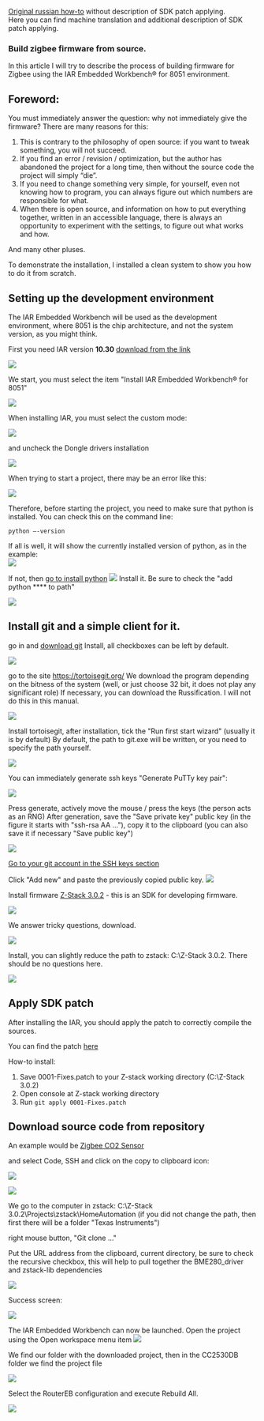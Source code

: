 [Original russian how-to](https://github.com/sigma7i/zigbee-wiki/wiki/zigbee-firmware-install)
without description of SDK patch applying.  
Here you can find machine translation and additional description of SDK patch applying.  

### Build zigbee firmware from source.
In this article I will try to describe the process of building firmware for Zigbee using the IAR Embedded Workbench® for 8051 environment.  

## Foreword:
You must immediately answer the question: why not immediately give the firmware? There are many reasons for this:

1. This is contrary to the philosophy of open source: if you want to tweak something, you will not succeed.  
1. If you find an error / revision / optimization, but the author has abandoned the project for a long time, then without the source code the project will simply “die”.  
1. If you need to change something very simple, for yourself, even not knowing how to program, you can always figure out which numbers are responsible for what.  
1. When there is open source, and information on how to put everything together, written in an accessible language, there is always an opportunity to experiment with the settings, to figure out what works and how.  

And many other pluses.

To demonstrate the installation, I installed a clean system to show you how to do it from scratch.

## Setting up the development environment
The IAR Embedded Workbench will be used as the development environment, where 8051 is the chip architecture, and not the system version, as you might think.  

First you need IAR version **10.30** [download from the link](http://netstorage.iar.com/SuppDB/Protected/PRODUPD/013455/EW8051-10301-Autorun.exe)

![](https://github.com/sigma7i/zigbee-wiki/blob/master/images/1.png?raw=true)

We start, you must select the item "Install IAR Embedded Workbench® for 8051"

![](https://github.com/sigma7i/zigbee-wiki/blob/master/images/2.png?raw=true)

When installing IAR, you must select the custom mode:

![](https://github.com/sigma7i/zigbee-wiki/blob/master/images/custom.png?raw=true)

and uncheck the Dongle drivers installation

![](https://github.com/sigma7i/zigbee-wiki/blob/master/images/dongle%20drivers.png?raw=true)

When trying to start a project, there may be an error like this:

![](https://github.com/sigma7i/zigbee-wiki/blob/master/images/7python.png?raw=true)

Therefore, before starting the project, you need to make sure that python is installed.
You can check this on the command line:

`python –-version`  

If all is well, it will show the currently installed version of python, as in the example:  
![](https://github.com/sigma7i/zigbee-wiki/blob/master/images/10python.png?raw=true)

If not, then [go to install python](https://www.python.org/)
![](https://github.com/sigma7i/zigbee-wiki/blob/master/images/8python%20install.png)
Install it. Be sure to check the "add python **** to path"

![](https://github.com/sigma7i/zigbee-wiki/blob/master/images/9install.png?raw=true)

## Install git and a simple client for it.

go in and [download git](https://git-scm.com/)
Install, all checkboxes can be left by default.

![](https://github.com/sigma7i/zigbee-wiki/blob/master/images/downloadGit.png?raw=true)

go to the site https://tortoisegit.org/
We download the program depending on the bitness of the system (well, or just choose 32 bit, it does not play any significant role)
If necessary, you can download the Russification. I will not do this in this manual.

![](https://github.com/sigma7i/zigbee-wiki/blob/master/images/getTortoise.png?raw=true)

Install tortoisegit, after installation, tick the "Run first start wizard" (usually it is by default)
By default, the path to git.exe will be written, or you need to specify the path yourself.

![](https://github.com/sigma7i/zigbee-wiki/blob/master/images/TortoiseSetup.png?raw=true)

You can immediately generate ssh keys "Generate PuTTy key pair":

![](https://github.com/sigma7i/zigbee-wiki/blob/master/images/generate.png?raw=true)

Press generate, actively move the mouse / press the keys (the person acts as an RNG)
After generation, save the "Save private key"
public key (in the figure it starts with "ssh-rsa AA ..."), copy it to the clipboard (you can also save it if necessary "Save public key")

![](https://github.com/sigma7i/zigbee-wiki/blob/master/images/putty.png?raw=true)

[Go to your git account in the SSH keys section](https://github.com/settings/keys)

Click "Add new" and paste the previously copied public key.
![](https://github.com/sigma7i/zigbee-wiki/blob/master/images/gitPuttyKey.png?raw=true)

Install firmware [Z-Stack 3.0.2](https://www.ti.com/tool/Z-STACK) - this is an SDK for developing firmware.

![](https://github.com/sigma7i/zigbee-wiki/blob/master/images/zstack.png?raw=true)

We answer tricky questions, download.

![](https://github.com/sigma7i/zigbee-wiki/blob/master/images/zstack2.png?raw=true)

Install, you can slightly reduce the path to zstack: C:\Z-Stack 3.0.2\. There should be no questions here.

![](https://github.com/sigma7i/zigbee-wiki/blob/master/images/zstackPath.png?raw=true)

## Apply SDK patch

After installing the IAR, you should apply the patch to correctly compile the sources.  

You can find the patch [here](https://github.com/diyruz/AirSense/blob/master/0001-Fixes.patch)  


How-to install:  

1. Save 0001-Fixes.patch to your Z-stack working directory (C:\Z-Stack 3.0.2)  
1. Open console at Z-stack working directory  
1. Run `git apply 0001-Fixes.patch`

## Download source code from repository
An example would be [Zigbee CO2 Sensor](https://github.com/diyruz/AirSense)

and select Code, SSH and click on the copy to clipboard icon:

![](https://github.com/sigma7i/zigbee-wiki/blob/master/images/5.png)

![](https://github.com/sigma7i/zigbee-wiki/blob/master/images/gitHubCopy.png?raw=true)

We go to the computer in zstack: C:\Z-Stack 3.0.2\Projects\zstack\HomeAutomation (if you did not change the path, then first there will be a folder "Texas Instruments")

right mouse button, "Git clone ..."

Put the URL address from the clipboard, current directory,
be sure to check the recursive checkbox, this will help to pull together the BME280_driver and zstack-lib dependencies

![](https://github.com/sigma7i/zigbee-wiki/blob/master/images/gitClone.png?raw=true)

Success screen:

![](https://github.com/sigma7i/zigbee-wiki/blob/master/images/susesfuly.png?raw=true)

The IAR Embedded Workbench can now be launched.
Open the project using the Open workspace menu item
![](https://github.com/sigma7i/zigbee-wiki/blob/master/images/openWorkspace.png?raw=true)

We find our folder with the downloaded project, then in the CC2530DB folder we find the project file

![](https://github.com/sigma7i/zigbee-wiki/blob/master/images/projectFile.png?raw=true)

Select the RouterEB configuration and execute Rebuild All.

![](https://github.com/sigma7i/zigbee-wiki/blob/master/images/buildAll.png?raw=true)
